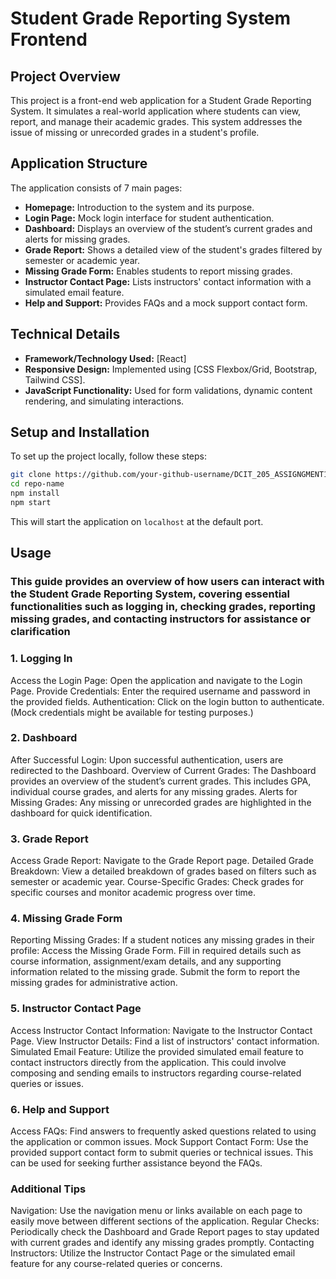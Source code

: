 # Student Grade Reporting System Frontend

## Project Overview

This project is a front-end web application for a Student Grade Reporting System. It simulates a real-world application where students can view, report, and manage their academic grades. This system addresses the issue of missing or unrecorded grades in a student's profile.

## Application Structure

The application consists of 7 main pages:

- **Homepage:** Introduction to the system and its purpose.
- **Login Page:** Mock login interface for student authentication.
- **Dashboard:** Displays an overview of the student’s current grades and alerts for missing grades.
- **Grade Report:** Shows a detailed view of the student's grades filtered by semester or academic year.
- **Missing Grade Form:** Enables students to report missing grades.
- **Instructor Contact Page:** Lists instructors' contact information with a simulated email feature.
- **Help and Support:** Provides FAQs and a mock support contact form.

## Technical Details

- **Framework/Technology Used:** [React]
- **Responsive Design:** Implemented using [CSS Flexbox/Grid, Bootstrap, Tailwind CSS].
- **JavaScript Functionality:** Used for form validations, dynamic content rendering, and simulating interactions.

## Setup and Installation

To set up the project locally, follow these steps:

```bash
git clone https://github.com/your-github-username/DCIT_205_ASSIGNGMENT1.git
cd repo-name
npm install
npm start
```

This will start the application on `localhost` at the default port.

## Usage

### This guide provides an overview of how users can interact with the Student Grade Reporting System, covering essential functionalities such as logging in, checking grades, reporting missing grades, and contacting instructors for assistance or clarification

### 1. Logging In

Access the Login Page: Open the application and navigate to the Login Page.
Provide Credentials: Enter the required username and password in the provided fields.
Authentication: Click on the login button to authenticate. (Mock credentials might be available for testing purposes.)

### 2. Dashboard

After Successful Login: Upon successful authentication, users are redirected to the Dashboard.
Overview of Current Grades: The Dashboard provides an overview of the student’s current grades. This includes GPA, individual course grades, and alerts for any missing grades.
Alerts for Missing Grades: Any missing or unrecorded grades are highlighted in the dashboard for quick identification.

### 3. Grade Report

Access Grade Report: Navigate to the Grade Report page.
Detailed Grade Breakdown: View a detailed breakdown of grades based on filters such as semester or academic year.
Course-Specific Grades: Check grades for specific courses and monitor academic progress over time.

### 4. Missing Grade Form

Reporting Missing Grades: If a student notices any missing grades in their profile:
Access the Missing Grade Form.
Fill in required details such as course information, assignment/exam details, and any supporting information related to the missing grade.
Submit the form to report the missing grades for administrative action.

### 5. Instructor Contact Page

Access Instructor Contact Information: Navigate to the Instructor Contact Page.
View Instructor Details: Find a list of instructors' contact information.
Simulated Email Feature: Utilize the provided simulated email feature to contact instructors directly from the application. This could involve composing and sending emails to instructors regarding course-related queries or issues.

### 6. Help and Support

Access FAQs: Find answers to frequently asked questions related to using the application or common issues.
Mock Support Contact Form: Use the provided support contact form to submit queries or technical issues. This can be used for seeking further assistance beyond the FAQs.

### Additional Tips

Navigation: Use the navigation menu or links available on each page to easily move between different sections of the application.
Regular Checks: Periodically check the Dashboard and Grade Report pages to stay updated with current grades and identify any missing grades promptly.
Contacting Instructors: Utilize the Instructor Contact Page or the simulated email feature for any course-related queries or concerns.
